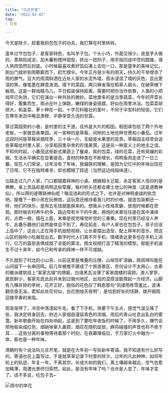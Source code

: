 ```yaml
---
title: "元旦开笔"
date: "2022-02-02"
tag:
- 日常

---
```


今天是除夕，趁着我妈包包子的功夫，我打算在村里转转。
<!--more-->
逢年过节包包子，是客家特色，名叫芋子包，个头小巧，外面见得少。皮是芋头做的，蒸熟捣成泥，加木薯粉搅拌固型，挤出一团剂子，用手指凹成中空的圆锥，填入熟肉馅然后封底。小时候最喜欢煮好馅后凑上去吃一口，那是童年的美味记忆。刚出门就听到雨簌簌而下，赶忙撑伞。今年正月是少有的雨天，持久的干旱增添了雨的脾气。豆大的雨滴斜洒在近处人家的水泥外墙，雨水浸湿了墙的灰色，显出更深的黑，像笔墨在肆意泼洒。墙下的菜园，两只麻雀落在稻草人肩头，在破草帽下躲雨。这是一群戏精鸟儿，平日假装保持距离，需要时把你当作依靠，人类的小把戏早已失效，它们在演出一种共处的微妙。菜地里多的是当季蔬菜，今年的芹菜长得好，簇集而生，雨点在叶上弹跳，嫩绿的身姿摇摆，好似在雨里沐浴。包菜菜球硕大，和盖菜、萝卜种在一起，十字花科粗壮的茎叶，不同于伞型科的轻佻，它们在寒冬淅沥中略显肃穆，平静享受久违的甘霖。

穿过菜园旁的小巷，是村里的主干道，往外是大片的稻田。稻田承包给了两个外地老板，一家做百香果园，另一家种的是草莓，间隙的土地也种甘蔗和小番茄。过年这段时间是草莓采摘旺季，三十块一斤，无疑是水果里的显贵。草莓园主经常会送些草莓给村里人家，分享稻田里孕育的珍馐美馔，这是另一种意义上的地主之谊。不知何时起，小番茄这些新式果蔬上了餐桌，紫的包菜，绿的花菜，还有斑斓的彩椒。生活水平确实在显著提高，食材的种类在不断增长，鸡鸭鱼肉走进了一日三餐。现在人们常说，过年没有了年味，我偏狭的理解，是因为记忆中的年味出现在了日常，它不在独特难寻，却也模糊了踪迹（当然这边纯指味道）。

沿路走过几户人家，门口都摆着拜神的小桌。根据相关记载，永定客家人信仰的是佛教，桌上贡品却是鸡鸭这些荤腥，每村桥头还都会建土地公的神龛（这是道教神仙），所以拜的是哪路神仙呢？略显违和的形式之下，也许是对神明虔诚的执念吧。屋檐下一群小孩在玩擦炮，这玩意还维持着我儿时的价格，就连包装都还一样，他们的快乐，是用五毛钱就能换来的。想我从小性格乖僻，放炮时候都在旁观。那时候农村养牛的多，路边常有半干的牛粪，擦炮的末章往往是在其中演绎的，点燃一根，插在上面，末章是视觉嗅觉听觉的三重奏。现在村里已经没人养牛，此番乐趣他们自然是体会不到了。再往前走，有户人家也在包包子。孩子应该上高中了，这会儿正在用手机拍短视频，让长辈摆出造型，配上拜年的音乐，把这山区的独特小吃展现出去。数字时代人们离不开手机，情绪表达更多也在手机上进行，亿万的喜怒哀惧成就了全能的算法，图文视频打造了精准的模型。智能手机诞生不过十来年，如今已和传承的拜神一样不可或缺。

不久就到了村北的小山背，以前这里是堆叠的丘陵，山坳空旷深幽，鹧鸪啼叫能在山间留下一长串回鸣。前几年被推平建成了个旅游景区，奈何设计不太用心，古素的徽派建筑挂上“客家古镇”的牌匾，白墙黑瓦淡薄了客家围楼的容颜。游人寥寥，居民鲜少，客家先民此前并未到过徽州地区，出戏的混搭没能撑起一方经济。山脚有几棵并排的李树，花开正好，脱俗的花色应了韩愈那句“风揉雨练雪羞比，波涛翻空杳无涘。君知此处花何似，白花倒烛天夜明”，是恰到好处的恬静，拨开细雨迎接早春的来临。

雨渐渐停了，冷空中荡漾起牛毛。看了下手机，快要下午五点，感觉气温又降了些，我决定转身回去。附近人家烟囱漫延青色的浓烟，雨后的青山吐息出乳白的雾霭，新年歌曲开始在四处响起，这是到了要吃年夜饭的时候了。不用多久，爆竹会把地板染成红色，烟硝味窜入鼻腔，烟花在随机绽放，麻将碰撞的声音也将不绝于耳...
...这些分离的事物等待着那个时刻，在夜幕降临后，于万家灯火中融为一体，那也是一种年味。

清朝时有个说法叫元旦开笔，就是在大年初一写些新年寄语。我不知道有什么好写的，寄语也在上篇写过，于是就草草记录下村里的除夕。过年的凡此种种，如同年轮上的轨迹，年复一年，不离其宗。长成大树的我们，离土壤越来越远，空气也愈加稀薄，周遭光景终归索然。如此，是没有年味了吗？也许是人变了，年味才变了。话不多说，吃包子去~

![雨中的李花](https://pic.imgdb.cn/item/623d752b27f86abb2ae56abc.jpg)

